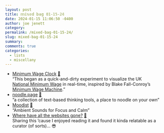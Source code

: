 ```yaml
---
layout: post
title: 𝕞𝕚𝕩𝕖𝕕 𝕓𝕒𝕘 𝟘𝟙-𝟙𝟝-𝟚𝟜
date: 2024-01-15 11:06:50 -0400
author: joe jenett
category: 
permalink: /mixed-bag-01-15-24/
slug: mixed-bag-01-15-24
summary: 
comments: true
categories:
  - lists
  - miscellany
---
```

<ul class="links">
	<li><a title="Minimum Wage Clock · Luna’s Blog" href="https://moonbase.lgbt/blog/minimum-wage-clock/">Minimum Wage Clock</a> <a href="https://pinboard.in/u:roger">📌</a><br>“This began as a quick-and-dirty experiment to visualize the UK <a href="https://www.gov.uk/national-minimum-wage-rates">National Minimum Wage</a> in real-time, inspired by Blake Fall-Conroy’s <a href="https://www.blakefallconroy.com/minimum-wage-machine.html">Minimum Wage Machine</a>.”</li>
	<li><a title="noodle.page" href="https://noodle.page/">noodle.page</a> <a href="https://pinboard.in/u:tdjones">📌</a><br>”a collection of text-based thinking tools, a place to noodle on your own”</li>
	<li><a title="Moodist" href="https://moodist.app/">Moodist</a> <a href="https://pinboard.in/u:fileformat">📌</a><br>“Ambient Sounds for Focus and Calm”</li>
	<li><a title="Where have all the websites gone?" href="https://www.fromjason.xyz/p/notebook/where-have-all-the-websites-gone/">Where have all the websites gone?</a> <a href="https://pinboard.in/u:pmigdal">📌</a><br>Sharing this ’cause I enjoyed reading it and found it kinda relatable as a curator (of sorts)... 😎</li>
</ul>
<a href="https://brid.gy/publish/mastodon"></a>
